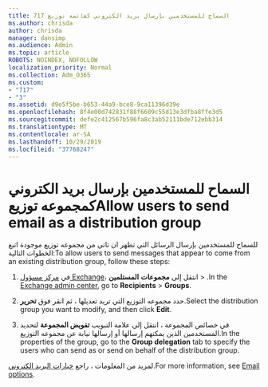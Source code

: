 ```yaml
---
title: 717 السماح للمستخدمين بإرسال بريد الكتروني كقائمه توزيع
ms.author: chrisda
author: chrisda
manager: dansimp
ms.audience: Admin
ms.topic: article
ROBOTS: NOINDEX, NOFOLLOW
localization_priority: Normal
ms.collection: Adm_O365
ms.custom:
- "717"
- "3"
ms.assetid: d9e5f5be-b653-44a9-bce8-9ca11396d39e
ms.openlocfilehash: 8f4e00d742831f88f6609c55d13e3dfba8ffe3d5
ms.sourcegitcommit: defe2c412567b596fa8c3ab52111bde712ebb314
ms.translationtype: MT
ms.contentlocale: ar-SA
ms.lasthandoff: 10/29/2019
ms.locfileid: "37768247"
---
```

# <a name="allow-users-to-send-email-as-a-distribution-group"></a><span data-ttu-id="a9bd7-102">السماح للمستخدمين بإرسال بريد الكتروني كمجموعه توزيع</span><span class="sxs-lookup"><span data-stu-id="a9bd7-102">Allow users to send email as a distribution group</span></span>

<span data-ttu-id="a9bd7-103">للسماح للمستخدمين بإرسال الرسائل التي تظهر ان تاتي من مجموعه توزيع موجودة اتبع الخطوات التالية:</span><span class="sxs-lookup"><span data-stu-id="a9bd7-103">To allow users to send messages that appear to come from an existing distribution group, follow these steps:</span></span>

1. <span data-ttu-id="a9bd7-104">في [مركز مسؤول Exchange](https://outlook.office365.com/ecp/)، انتقل إلى **مجموعات** **المستلمين** \> .</span><span class="sxs-lookup"><span data-stu-id="a9bd7-104">In the [Exchange admin center](https://outlook.office365.com/ecp/), go to **Recipients** \> **Groups**.</span></span>

2. <span data-ttu-id="a9bd7-105">حدد مجموعه التوزيع التي تريد تعديلها ، ثم انقر فوق **تحرير**.</span><span class="sxs-lookup"><span data-stu-id="a9bd7-105">Select the distribution group you want to modify, and then click **Edit**.</span></span>

3. <span data-ttu-id="a9bd7-106">في خصائص المجموعة ، انتقل إلى علامة التبويب **تفويض المجموعة** لتحديد المستخدمين الذين يمكنهم إرسالها أو إرسالها نيابة عن مجموعه التوزيع.</span><span class="sxs-lookup"><span data-stu-id="a9bd7-106">In the properties of the group, go to the **Group delegation** tab to specify the users who can send as or send on behalf of the distribution group.</span></span>

<span data-ttu-id="a9bd7-107">لمزيد من المعلومات ، راجع [خيارات البريد الكتروني](https://technet.microsoft.com/library/bb124513.aspx#groupdelegation).</span><span class="sxs-lookup"><span data-stu-id="a9bd7-107">For more information, see [Email options](https://technet.microsoft.com/library/bb124513.aspx#groupdelegation).</span></span>
